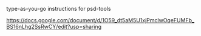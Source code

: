 type-as-you-go instructions for psd-tools

https://docs.google.com/document/d/1O59_dt5aM5U1xjPmclwOqeFUMFb_BS16nLhg2SsRwCY/edit?usp=sharing
